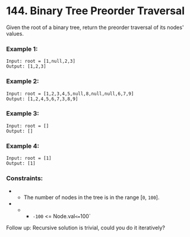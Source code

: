 # 144. Binary Tree Preorder Traversal

Given the root of a binary tree, return the preorder traversal of its nodes' values.

### Example 1:

```
Input: root = [1,null,2,3]
Output: [1,2,3]
```

### Example 2:

```
Input: root = [1,2,3,4,5,null,8,null,null,6,7,9]
Output: [1,2,4,5,6,7,3,8,9]
```

### Example 3:

```
Input: root = []
Output: []
```

### Example 4:

```
Input: root = [1]
Output: [1]
```

### Constraints:

- - The number of nodes in the tree is in the range [`0`, `100`].
- - - `-100` <= Node.val` <= `100`

Follow up: Recursive solution is trivial, could you do it iteratively?
